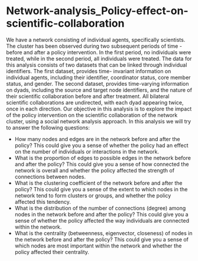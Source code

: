 # Network-analysis_Policy-effect-on-scientific-collaboration

We have a network consisting of individual agents, specifically scientists. The cluster
has been observed during two subsequent periods of time - before and after a policy
intervention. In the first period, no individuals were treated, while in the second
period, all individuals were treated. The data for this analysis consists of two datasets
that can be linked through individual identifiers. The first dataset, provides time-
invariant information on individual agents, including their identifier, coordinator
status, core member status, and gender. The second dataset, provides time-varying
information on dyads, including the source and target node identifiers, and the nature
of their scientific collaboration before and after treatment. All bilateral scientific
collaborations are undirected, with each dyad appearing twice, once in each direction.
Our objective in this analysis is to explore the impact of the policy intervention on the
scientific collaboration of the network cluster, using a social network analysis
approach. In this analysis we will try to answer the following questions:
- How many nodes and edges are in the network before and after the policy? This
could give you a sense of whether the policy had an effect on the number of
individuals or interactions in the network.
- What is the proportion of edges to possible edges in the network before and after
the policy? This could give you a sense of how connected the network is overall
and whether the policy affected the strength of connections between nodes.
- What is the clustering coefficient of the network before and after the policy? This
could give you a sense of the extent to which nodes in the network tend to form
clusters or groups, and whether the policy affected this tendency.
- What is the distribution of the number of connections (degree) among nodes in
the network before and after the policy? This could give you a sense of whether
the policy affected the way individuals are connected within the network.
- What is the centrality (betweenness, eigenvector, closeness) of nodes in the
network before and after the policy? This could give you a sense of which nodes
are most important within the network and whether the policy affected their
centrality.
